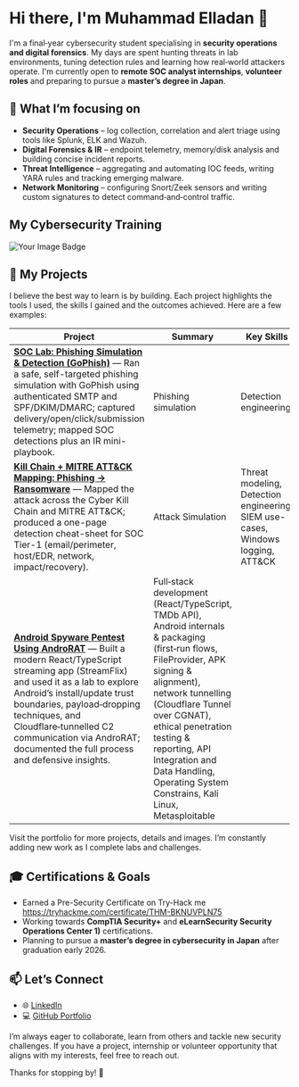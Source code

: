 <!-- GitHub profile README for MaesterLaiden -->

# Hi there, I'm Muhammad Elladan 👋

I'm a final‑year cybersecurity student specialising in **security operations and digital forensics**.  My days are spent hunting threats in lab environments, tuning detection rules and learning how real‑world attackers operate.  I'm currently open to **remote SOC analyst internships**, **volunteer roles** and preparing to pursue a **master’s degree in Japan**.

## 🧭 What I’m focusing on

- **Security Operations** – log collection, correlation and alert triage using tools like Splunk, ELK and Wazuh.
- **Digital Forensics & IR** – endpoint telemetry, memory/disk analysis and building concise incident reports.
- **Threat Intelligence** – aggregating and automating IOC feeds, writing YARA rules and tracking emerging malware.
- **Network Monitoring** – configuring Snort/Zeek sensors and writing custom signatures to detect command‑and‑control traffic.

## My Cybersecurity Training

<img src="https://tryhackme-badges.s3.amazonaws.com/mohel.laiden.png" alt="Your Image Badge" />

## 🔨 My Projects

I believe the best way to learn is by building. Each project highlights the tools I used, the skills I gained and the outcomes achieved.  Here are a few examples:

| Project | Summary | Key Skills |
| --- | --- | --- |
| [**SOC Lab: Phishing Simulation & Detection (GoPhish)**](https://github.com/MaesterLaiden/SOC-Lab-Phishing-Simulation-Detection-GoPhish-) — Ran a safe, self-targeted phishing simulation with GoPhish using authenticated SMTP and SPF/DKIM/DMARC; captured delivery/open/click/submission telemetry; mapped SOC detections plus an IR mini-playbook. | Phishing simulation | Detection engineering | Incident response |
| [**Kill Chain + MITRE ATT&CK Mapping: Phishing → Ransomware**](https://github.com/MaesterLaiden/Mini-Project-Phishing-Ransomware-Kill-Chain-MITRE-ATT-CK-) — Mapped the attack across the Cyber Kill Chain and MITRE ATT&CK; produced a one-page detection cheat-sheet for SOC Tier-1 (email/perimeter, host/EDR, network, impact/recovery). | Attack Simulation | Threat modeling, Detection engineering, SIEM use-cases, Windows logging, ATT&CK |
| [**Android Spyware Pentest Using AndroRAT**](https://github.com/MaesterLaiden/Android-Spyware-Pentest-Using-AndroRAT) — Built a modern React/TypeScript streaming app (StreamFlix) and used it as a lab to explore Android’s install/update trust boundaries, payload‑dropping techniques, and Cloudflare‑tunnelled C2 communication via AndroRAT; documented the full process and defensive insights. | Full‑stack development (React/TypeScript, TMDb API), Android internals & packaging (first‑run flows, FileProvider, APK signing & alignment), network tunnelling (Cloudflare Tunnel over CGNAT), ethical penetration testing & reporting, API Integration and Data Handling, Operating System Constrains, Kali Linux, Metasploitable |

Visit the portfolio for more projects, details and images.  I’m constantly adding new work as I complete labs and challenges.

## 🎓 Certifications & Goals

- Earned a Pre-Security Certificate on Try-Hack me https://tryhackme.com/certificate/THM-BKNUVPLN75
- Working towards **CompTIA Security+** and **eLearnSecurity Security Operations Center 1)** certifications.
- Planning to pursue a **master’s degree in cybersecurity in Japan** after graduation early 2026.

## 📫 Let’s Connect

- 🌐 [LinkedIn](https://www.linkedin.com/in/muhammadelladan)
- 💻 [GitHub Portfolio](https://maesterlaiden.github.io/soc-analyst-portfolio/)

I’m always eager to collaborate, learn from others and tackle new security challenges.  If you have a project, internship or volunteer opportunity that aligns with my interests, feel free to reach out.

Thanks for stopping by! 🙌
